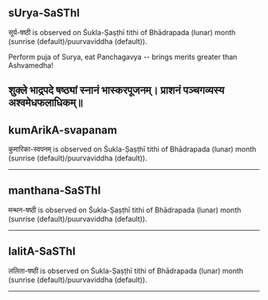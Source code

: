 ## sUrya-SaSThI

सूर्य-षष्ठी is observed on Śukla-Ṣaṣṭhī tithi of Bhādrapada (lunar) month (sunrise (default)/puurvaviddha (default)).

Perform puja of Surya, eat Panchagavya -- brings merits greater than Ashvamedha!

शुक्ले भाद्रपदे षष्ठ्यां स्नानं भास्करपूजनम्।
प्राशनं पञ्चगव्यस्य अश्वमेधफलाधिकम्॥
---
## kumArikA-svapanam

कुमारिका-स्वपनम् is observed on Śukla-Ṣaṣṭhī tithi of Bhādrapada (lunar) month (sunrise (default)/puurvaviddha (default)).


---
## manthana-SaSThI

मन्थन-षष्ठी is observed on Śukla-Ṣaṣṭhī tithi of Bhādrapada (lunar) month (sunrise (default)/puurvaviddha (default)).


---
## lalitA-SaSThI

ललिता-षष्ठी is observed on Śukla-Ṣaṣṭhī tithi of Bhādrapada (lunar) month (sunrise (default)/puurvaviddha (default)).


---
